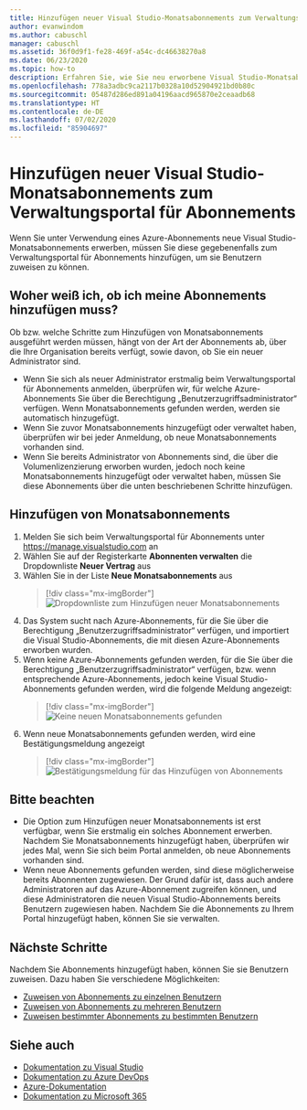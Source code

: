 ```yaml
---
title: Hinzufügen neuer Visual Studio-Monatsabonnements zum Verwaltungsportal für Abonnements| Microsoft-Dokumentation
author: evanwindom
ms.author: cabuschl
manager: cabuschl
ms.assetid: 36f0d9f1-fe28-469f-a54c-dc46638270a8
ms.date: 06/23/2020
ms.topic: how-to
description: Erfahren Sie, wie Sie neu erworbene Visual Studio-Monatsabonnements zum Verwaltungsportal für Abonnements hinzufügen
ms.openlocfilehash: 778a3adbc9ca2117b0328a10d52904921bd0b80c
ms.sourcegitcommit: 05487d286ed891a04196aacd965870e2ceaadb68
ms.translationtype: HT
ms.contentlocale: de-DE
ms.lasthandoff: 07/02/2020
ms.locfileid: "85904697"
---
```

# <a name="add-new-monthly-visual-studio-subscriptions-to-the-subscriptions-administration-portal"></a>Hinzufügen neuer Visual Studio-Monatsabonnements zum Verwaltungsportal für Abonnements
Wenn Sie unter Verwendung eines Azure-Abonnements neue Visual Studio-Monatsabonnements erwerben, müssen Sie diese gegebenenfalls zum Verwaltungsportal für Abonnements hinzufügen, um sie Benutzern zuweisen zu können.  

## <a name="how-do-i-know-if-i-need-to-add-my-subscriptions"></a>Woher weiß ich, ob ich meine Abonnements hinzufügen muss?
Ob bzw. welche Schritte zum Hinzufügen von Monatsabonnements ausgeführt werden müssen, hängt von der Art der Abonnements ab, über die Ihre Organisation bereits verfügt, sowie davon, ob Sie ein neuer Administrator sind.
- Wenn Sie sich als neuer Administrator erstmalig beim Verwaltungsportal für Abonnements anmelden, überprüfen wir, für welche Azure-Abonnements Sie über die Berechtigung „Benutzerzugriffsadministrator“ verfügen.  Wenn Monatsabonnements gefunden werden, werden sie automatisch hinzugefügt. 
- Wenn Sie zuvor Monatsabonnements hinzugefügt oder verwaltet haben, überprüfen wir bei jeder Anmeldung, ob neue Monatsabonnements vorhanden sind. 
- Wenn Sie bereits Administrator von Abonnements sind, die über die Volumenlizenzierung erworben wurden, jedoch noch keine Monatsabonnements hinzugefügt oder verwaltet haben, müssen Sie diese Abonnements über die unten beschriebenen Schritte hinzufügen.

## <a name="how-to-add-monthly-subscriptions"></a>Hinzufügen von Monatsabonnements
1. Melden Sie sich beim Verwaltungsportal für Abonnements unter <https://manage.visualstudio.com> an
1. Wählen Sie auf der Registerkarte **Abonnenten verwalten** die Dropdownliste **Neuer Vertrag** aus 
1. Wählen Sie in der Liste **Neue Monatsabonnements**  aus
   > [!div class="mx-imgBorder"]
   > ![Dropdownliste zum Hinzufügen neuer Monatsabonnements](_img/add-monthly-subs/add-subs-drop-down.png)
1. Das System sucht nach Azure-Abonnements, für die Sie über die Berechtigung „Benutzerzugriffsadministrator“ verfügen, und importiert die Visual Studio-Abonnements, die mit diesen Azure-Abonnements erworben wurden.
1. Wenn keine Azure-Abonnements gefunden werden, für die Sie über die Berechtigung „Benutzerzugriffsadministrator“ verfügen, bzw. wenn entsprechende Azure-Abonnements, jedoch keine Visual Studio-Abonnements gefunden werden, wird die folgende Meldung angezeigt:
   > [!div class="mx-imgBorder"]
   > ![Keine neuen Monatsabonnements gefunden](_img/add-monthly-subs/no-subs-found.png)
1. Wenn neue Monatsabonnements gefunden werden, wird eine Bestätigungsmeldung angezeigt
   > [!div class="mx-imgBorder"]
   > ![Bestätigungsmeldung für das Hinzufügen von Abonnements](_img/add-monthly-subs/subs-added-confirmation.png)

## <a name="things-to-keep-in-mind"></a>Bitte beachten
- Die Option zum Hinzufügen neuer Monatsabonnements ist erst verfügbar, wenn Sie erstmalig ein solches Abonnement erwerben.  Nachdem Sie Monatsabonnements hinzugefügt haben, überprüfen wir jedes Mal, wenn Sie sich beim Portal anmelden, ob neue Abonnements vorhanden sind. 
- Wenn neue Abonnements gefunden werden, sind diese möglicherweise bereits Abonnenten zugewiesen.  Der Grund dafür ist, dass auch andere Administratoren auf das Azure-Abonnement zugreifen können, und diese Administratoren die neuen Visual Studio-Abonnements bereits Benutzern zugewiesen haben.  Nachdem Sie die Abonnements zu Ihrem Portal hinzugefügt haben, können Sie sie verwalten. 

## <a name="next-steps"></a>Nächste Schritte
Nachdem Sie Abonnements hinzugefügt haben, können Sie sie Benutzern zuweisen.  Dazu haben Sie verschiedene Möglichkeiten:
- [Zuweisen von Abonnements zu einzelnen Benutzern](assign-license.md)
- [Zuweisen von Abonnements zu mehreren Benutzern](assign-license-bulk.md)
- [Zuweisen bestimmter Abonnements zu bestimmten Benutzern](assign-guid.md)

## <a name="see-also"></a>Siehe auch
- [Dokumentation zu Visual Studio](https://docs.microsoft.com/visualstudio/)
- [Dokumentation zu Azure DevOps](https://docs.microsoft.com/azure/devops/)
- [Azure-Dokumentation](https://docs.microsoft.com/azure/)
- [Dokumentation zu Microsoft 365](https://docs.microsoft.com/microsoft-365/)
